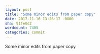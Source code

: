 ```yaml
---
layout: post
title: "Some minor edits from paper copy"
date: 2017-11-16 13:26:17 -0800
sha: 91fe0d2
wordcount: 7405
categories: commit
---
```

Some minor edits from paper copy
